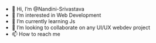 - 👋 Hi, I’m @Nandini-Srivastava
- 👀 I’m interested in Web Development
- 🌱 I’m currently learning Js
- 💞️ I’m looking to collaborate on any UI/UX webdev project
- 📫 How to reach me 

<!---
Nandini-Srivastava/Nandini-Srivastava is a ✨ special ✨ repository because its `README.md` (this file) appears on your GitHub profile.
You can click the Preview link to take a look at your changes.
--->
